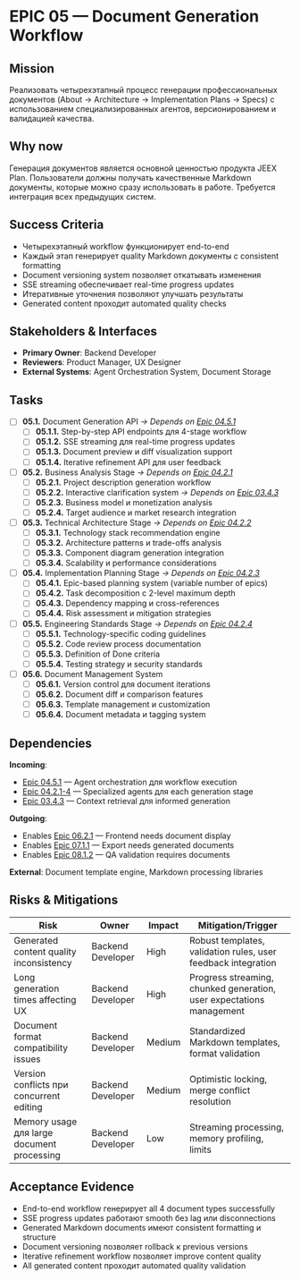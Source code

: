 # EPIC 05 — Document Generation Workflow

## Mission

Реализовать четырехэтапный процесс генерации профессиональных документов (About → Architecture → Implementation Plans → Specs) с использованием специализированных агентов, версионированием и валидацией качества.

## Why now

Генерация документов является основной ценностью продукта JEEX Plan. Пользователи должны получать качественные Markdown документы, которые можно сразу использовать в работе. Требуется интеграция всех предыдущих систем.

## Success Criteria

- Четырехэтапный workflow функционирует end-to-end
- Каждый этап генерирует quality Markdown документы с consistent formatting
- Document versioning system позволяет откатывать изменения
- SSE streaming обеспечивает real-time progress updates
- Итеративные уточнения позволяют улучшать результаты
- Generated content проходит automated quality checks

## Stakeholders & Interfaces

- **Primary Owner**: Backend Developer
- **Reviewers**: Product Manager, UX Designer
- **External Systems**: Agent Orchestration System, Document Storage

## Tasks

- [ ] **05.1.** Document Generation API *→ Depends on [Epic 04.5.1](04-agent-orchestration.md#045)*
  - [ ] **05.1.1.** Step-by-step API endpoints для 4-stage workflow
  - [ ] **05.1.2.** SSE streaming для real-time progress updates
  - [ ] **05.1.3.** Document preview и diff visualization support
  - [ ] **05.1.4.** Iterative refinement API для user feedback

- [ ] **05.2.** Business Analysis Stage *→ Depends on [Epic 04.2.1](04-agent-orchestration.md#042)*
  - [ ] **05.2.1.** Project description generation workflow
  - [ ] **05.2.2.** Interactive clarification system *→ Depends on [Epic 03.4.3](03-vector-database.md#034)*
  - [ ] **05.2.3.** Business model и monetization analysis
  - [ ] **05.2.4.** Target audience и market research integration

- [ ] **05.3.** Technical Architecture Stage *→ Depends on [Epic 04.2.2](04-agent-orchestration.md#042)*
  - [ ] **05.3.1.** Technology stack recommendation engine
  - [ ] **05.3.2.** Architecture patterns и trade-offs analysis
  - [ ] **05.3.3.** Component diagram generation integration
  - [ ] **05.3.4.** Scalability и performance considerations

- [ ] **05.4.** Implementation Planning Stage *→ Depends on [Epic 04.2.3](04-agent-orchestration.md#042)*
  - [ ] **05.4.1.** Epic-based planning system (variable number of epics)
  - [ ] **05.4.2.** Task decomposition с 2-level maximum depth
  - [ ] **05.4.3.** Dependency mapping и cross-references
  - [ ] **05.4.4.** Risk assessment и mitigation strategies

- [ ] **05.5.** Engineering Standards Stage *→ Depends on [Epic 04.2.4](04-agent-orchestration.md#042)*
  - [ ] **05.5.1.** Technology-specific coding guidelines
  - [ ] **05.5.2.** Code review process documentation
  - [ ] **05.5.3.** Definition of Done criteria
  - [ ] **05.5.4.** Testing strategy и security standards

- [ ] **05.6.** Document Management System
  - [ ] **05.6.1.** Version control для document iterations
  - [ ] **05.6.2.** Document diff и comparison features
  - [ ] **05.6.3.** Template management и customization
  - [ ] **05.6.4.** Document metadata и tagging system

## Dependencies

**Incoming**:
- [Epic 04.5.1](04-agent-orchestration.md#045) — Agent orchestration для workflow execution
- [Epic 04.2.1-4](04-agent-orchestration.md#042) — Specialized agents для each generation stage
- [Epic 03.4.3](03-vector-database.md#034) — Context retrieval для informed generation

**Outgoing**:
- Enables [Epic 06.2.1](06-frontend-implementation.md#062) — Frontend needs document display
- Enables [Epic 07.1.1](07-export-system.md#071) — Export needs generated documents
- Enables [Epic 08.1.2](08-quality-assurance.md#081) — QA validation requires documents

**External**: Document template engine, Markdown processing libraries

## Risks & Mitigations

| Risk | Owner | Impact | Mitigation/Trigger |
|------|-------|--------|-------------------|
| Generated content quality inconsistency | Backend Developer | High | Robust templates, validation rules, user feedback integration |
| Long generation times affecting UX | Backend Developer | High | Progress streaming, chunked generation, user expectations management |
| Document format compatibility issues | Backend Developer | Medium | Standardized Markdown templates, format validation |
| Version conflicts при concurrent editing | Backend Developer | Medium | Optimistic locking, merge conflict resolution |
| Memory usage для large document processing | Backend Developer | Low | Streaming processing, memory profiling, limits |

## Acceptance Evidence

- End-to-end workflow генерирует all 4 document types successfully
- SSE progress updates работают smooth без lag или disconnections
- Generated Markdown documents имеют consistent formatting и structure
- Document versioning позволяет rollback к previous versions
- Iterative refinement workflow позволяет improve content quality
- All generated content проходит automated quality validation